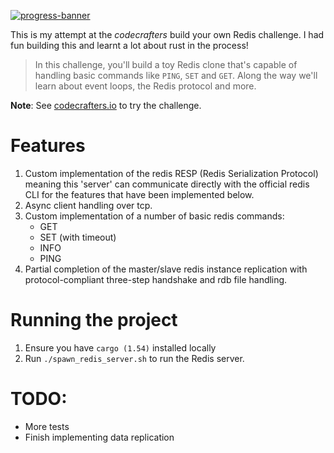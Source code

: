[![progress-banner](https://backend.codecrafters.io/progress/redis/0cfaaed7-6e9b-4188-830c-c789af0b57f9)](https://app.codecrafters.io/users/codecrafters-bot?r=2qF)

This is my attempt at the _codecrafters_ build your own Redis challenge. I had fun building this and learnt a lot about rust in the process!

> In this challenge, you'll build a toy Redis clone that's capable of handling
basic commands like `PING`, `SET` and `GET`. Along the way we'll learn about
event loops, the Redis protocol and more.

**Note**: See [codecrafters.io](https://codecrafters.io) to try the challenge.

# Features

1. Custom implementation of the redis RESP (Redis Serialization Protocol) meaning this 'server' can communicate directly with the official redis CLI for the features that
   have been implemented below.
2. Async client handling over tcp.
3. Custom implementation of a number of basic redis commands:
   - GET
   - SET (with timeout)
   - INFO
   - PING
4. Partial completion of the master/slave redis instance replication with protocol-compliant three-step handshake and rdb file handling.

# Running the project

1. Ensure you have `cargo (1.54)` installed locally
2. Run `./spawn_redis_server.sh` to run the Redis server.

# TODO:
- More tests
- Finish implementing data replication
